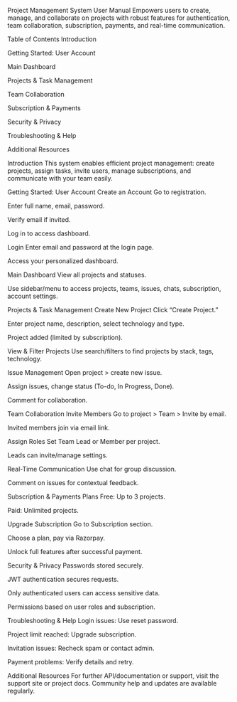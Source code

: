 Project Management System User Manual
Empowers users to create, manage, and collaborate on projects with robust features for authentication, team collaboration, subscription, payments, and real-time communication.

Table of Contents
Introduction

Getting Started: User Account

Main Dashboard

Projects & Task Management

Team Collaboration

Subscription & Payments

Security & Privacy

Troubleshooting & Help

Additional Resources

Introduction
This system enables efficient project management: create projects, assign tasks, invite users, manage subscriptions, and communicate with your team easily.

Getting Started: User Account
Create an Account
Go to registration.

Enter full name, email, password.

Verify email if invited.

Log in to access dashboard.

Login
Enter email and password at the login page.

Access your personalized dashboard.

Main Dashboard
View all projects and statuses.

Use sidebar/menu to access projects, teams, issues, chats, subscription, account settings.

Projects & Task Management
Create New Project
Click “Create Project.”

Enter project name, description, select technology and type.

Project added (limited by subscription).

View & Filter Projects
Use search/filters to find projects by stack, tags, technology.

Issue Management
Open project > create new issue.

Assign issues, change status (To-do, In Progress, Done).

Comment for collaboration.

Team Collaboration
Invite Members
Go to project > Team > Invite by email.

Invited members join via email link.

Assign Roles
Set Team Lead or Member per project.

Leads can invite/manage settings.

Real-Time Communication
Use chat for group discussion.

Comment on issues for contextual feedback.

Subscription & Payments
Plans
Free: Up to 3 projects.

Paid: Unlimited projects.

Upgrade Subscription
Go to Subscription section.

Choose a plan, pay via Razorpay.

Unlock full features after successful payment.

Security & Privacy
Passwords stored securely.

JWT authentication secures requests.

Only authenticated users can access sensitive data.

Permissions based on user roles and subscription.

Troubleshooting & Help
Login issues: Use reset password.

Project limit reached: Upgrade subscription.

Invitation issues: Recheck spam or contact admin.

Payment problems: Verify details and retry.

Additional Resources
For further API/documentation or support, visit the support site or project docs. Community help and updates are available regularly.
